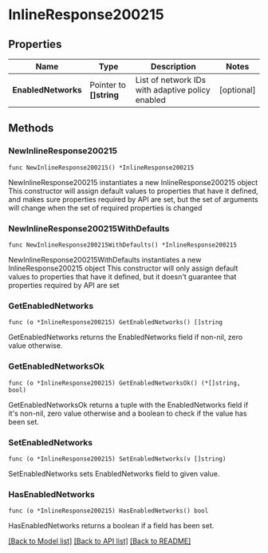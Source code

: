# InlineResponse200215

## Properties

Name | Type | Description | Notes
------------ | ------------- | ------------- | -------------
**EnabledNetworks** | Pointer to **[]string** | List of network IDs with adaptive policy enabled | [optional] 

## Methods

### NewInlineResponse200215

`func NewInlineResponse200215() *InlineResponse200215`

NewInlineResponse200215 instantiates a new InlineResponse200215 object
This constructor will assign default values to properties that have it defined,
and makes sure properties required by API are set, but the set of arguments
will change when the set of required properties is changed

### NewInlineResponse200215WithDefaults

`func NewInlineResponse200215WithDefaults() *InlineResponse200215`

NewInlineResponse200215WithDefaults instantiates a new InlineResponse200215 object
This constructor will only assign default values to properties that have it defined,
but it doesn't guarantee that properties required by API are set

### GetEnabledNetworks

`func (o *InlineResponse200215) GetEnabledNetworks() []string`

GetEnabledNetworks returns the EnabledNetworks field if non-nil, zero value otherwise.

### GetEnabledNetworksOk

`func (o *InlineResponse200215) GetEnabledNetworksOk() (*[]string, bool)`

GetEnabledNetworksOk returns a tuple with the EnabledNetworks field if it's non-nil, zero value otherwise
and a boolean to check if the value has been set.

### SetEnabledNetworks

`func (o *InlineResponse200215) SetEnabledNetworks(v []string)`

SetEnabledNetworks sets EnabledNetworks field to given value.

### HasEnabledNetworks

`func (o *InlineResponse200215) HasEnabledNetworks() bool`

HasEnabledNetworks returns a boolean if a field has been set.


[[Back to Model list]](../README.md#documentation-for-models) [[Back to API list]](../README.md#documentation-for-api-endpoints) [[Back to README]](../README.md)


